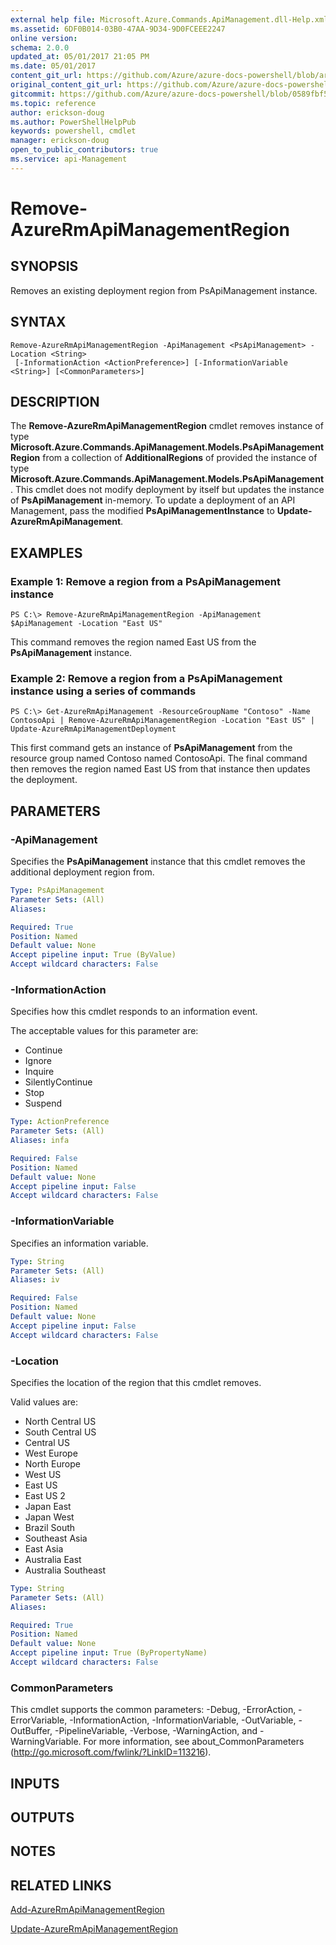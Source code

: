 ```yaml
---
external help file: Microsoft.Azure.Commands.ApiManagement.dll-Help.xml
ms.assetid: 6DF0B014-03B0-47AA-9D34-9D0FCEEE2247
online version:
schema: 2.0.0
updated_at: 05/01/2017 21:05 PM
ms.date: 05/01/2017
content_git_url: https://github.com/Azure/azure-docs-powershell/blob/armsql/azureps-cmdlets-docs/ResourceManager/AzureRM.ApiManagement/v1.1.4/Remove-AzureRmApiManagementRegion.md
original_content_git_url: https://github.com/Azure/azure-docs-powershell/blob/armsql/azureps-cmdlets-docs/ResourceManager/AzureRM.ApiManagement/v1.1.4/Remove-AzureRmApiManagementRegion.md
gitcommit: https://github.com/Azure/azure-docs-powershell/blob/0589fbf53d27e39e0cf445261d29c64fb0859d62
ms.topic: reference
author: erickson-doug
ms.author: PowerShellHelpPub
keywords: powershell, cmdlet
manager: erickson-doug
open_to_public_contributors: true
ms.service: api-Management
---
```


# Remove-AzureRmApiManagementRegion

## SYNOPSIS
Removes an existing deployment region from PsApiManagement instance.

## SYNTAX

```
Remove-AzureRmApiManagementRegion -ApiManagement <PsApiManagement> -Location <String>
 [-InformationAction <ActionPreference>] [-InformationVariable <String>] [<CommonParameters>]
```

## DESCRIPTION
The **Remove-AzureRmApiManagementRegion** cmdlet removes instance of type **Microsoft.Azure.Commands.ApiManagement.Models.PsApiManagementRegion** from a collection of **AdditionalRegions** of provided the instance of type **Microsoft.Azure.Commands.ApiManagement.Models.PsApiManagement**.
This cmdlet does not modify deployment by itself but updates the instance of **PsApiManagement** in-memory.
To update a deployment of an API Management, pass the modified **PsApiManagementInstance** to **Update-AzureRmApiManagement**.

## EXAMPLES

### Example 1: Remove a region from a PsApiManagement instance
```
PS C:\> Remove-AzureRmApiManagementRegion -ApiManagement $ApiManagement -Location "East US"
```

This command removes the region named East US from the **PsApiManagement** instance.

### Example 2: Remove a region from a PsApiManagement instance using a series of commands
```
PS C:\> Get-AzureRmApiManagement -ResourceGroupName "Contoso" -Name ContosoApi | Remove-AzureRmApiManagementRegion -Location "East US" | Update-AzureRmApiManagementDeployment
```

This first command gets an instance of **PsApiManagement** from the resource group named Contoso named ContosoApi.
The final command then removes the region named East US from that instance then updates the deployment.

## PARAMETERS

### -ApiManagement
Specifies the **PsApiManagement** instance that this cmdlet removes the additional deployment region from.

```yaml
Type: PsApiManagement
Parameter Sets: (All)
Aliases: 

Required: True
Position: Named
Default value: None
Accept pipeline input: True (ByValue)
Accept wildcard characters: False
```

### -InformationAction
Specifies how this cmdlet responds to an information event.

The acceptable values for this parameter are:

- Continue
- Ignore
- Inquire
- SilentlyContinue
- Stop
- Suspend

```yaml
Type: ActionPreference
Parameter Sets: (All)
Aliases: infa

Required: False
Position: Named
Default value: None
Accept pipeline input: False
Accept wildcard characters: False
```

### -InformationVariable
Specifies an information variable.

```yaml
Type: String
Parameter Sets: (All)
Aliases: iv

Required: False
Position: Named
Default value: None
Accept pipeline input: False
Accept wildcard characters: False
```

### -Location
Specifies the location of the region that this cmdlet removes.

Valid values are: 

- North Central US
- South Central US
- Central US
- West Europe
- North Europe
- West US
- East US
- East US 2
- Japan East
- Japan West
- Brazil South
- Southeast Asia
- East Asia
- Australia East
- Australia Southeast

```yaml
Type: String
Parameter Sets: (All)
Aliases: 

Required: True
Position: Named
Default value: None
Accept pipeline input: True (ByPropertyName)
Accept wildcard characters: False
```

### CommonParameters
This cmdlet supports the common parameters: -Debug, -ErrorAction, -ErrorVariable, -InformationAction, -InformationVariable, -OutVariable, -OutBuffer, -PipelineVariable, -Verbose, -WarningAction, and -WarningVariable. For more information, see about_CommonParameters (http://go.microsoft.com/fwlink/?LinkID=113216).

## INPUTS

## OUTPUTS

## NOTES

## RELATED LINKS

[Add-AzureRmApiManagementRegion](./Add-AzureRmApiManagementRegion.md)

[Update-AzureRmApiManagementRegion](./Update-AzureRmApiManagementRegion.md)


